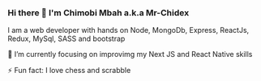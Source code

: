 ### Hi there 👋 I'm Chimobi Mbah a.k.a Mr-Chidex

I am a web developer with hands on Node, MongoDb, Express, ReactJs, Redux, MySql, SASS and bootstrap

🌱 I’m currently focusing on improvimg my Next JS and React Native skills

⚡ Fun fact: I love chess and scrabble

<!--
**mr-chidex/mr-chidex** is a ✨ _special_ ✨ repository because its `README.md` (this file) appears on your GitHub profile.

Here are some ideas to get you started:

- 🔭 I’m currently working on ...
- 🌱 I’m currently learning ...
- 👯 I’m looking to collaborate on ...
- 🤔 I’m looking for help with ...
- 💬 Ask me about ...
- 📫 How to reach me: ...
- 😄 Pronouns: ...
- ⚡ Fun fact: ...
-->
